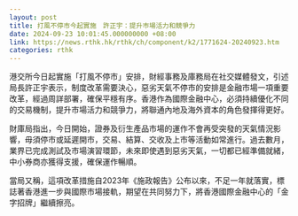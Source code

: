 ```yaml
---
layout: post
title: 打風不停市今起實施　許正宇：提升巿場活力和競爭力
date: 2024-09-23 10:01:45.000000000 +08:00
link: https://news.rthk.hk/rthk/ch/component/k2/1771624-20240923.htm
categories: rthk
---
```


港交所今日起實施「打風不停市」安排，財經事務及庫務局在社交媒體發文，引述局長許正宇表示，制度改革需要決心，惡劣天氣不停巿的安排是金融巿場一項重要改革，經過周詳部署，確保平穩有序。香港作為國際金融中心，必須持續優化不同的交易機制，提升巿場活力和競爭力，將聯通內地及海外資本的角色發揮得更好。

財庫局指出，今日開始，證券及衍生產品市場的運作不會再受突發的天氣情況影響，毋須停巿或延遲開巿，交易、結算、交收及上巿等活動如常進行。過去數月，業界已完成測試及巿場演習環節，未來即使遇到惡劣天氣，一切都已經準備就緒，中小券商亦獲得支援，確保運作暢順。

當局又稱，這項改革措施自2023年《施政報告》公布以來，不足一年就落實，標誌著香港進一步與國際巿場接軌，期望在共同努力下，將香港國際金融中心的「金字招牌」繼續擦亮。
